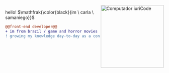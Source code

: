 <img src="https://s4.gifyu.com/images/1f9d52617c1c1eba0dd3d983254887-unscreen.gif" min-width="200px" max-width="200px" width="200px" align="right" alt="Computador iuriCode">

$\text{hello!}$ 
$\mathfrak{\color{black}{im \ carla \ samaniego}}$
```diff
@@front-end developer@@
+ im from brazil / game and horror movies enthusiast
! growing my knowledge day-to-day as a continuous learner

```
